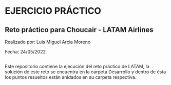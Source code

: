 # EJERCICIO PRÁCTICO
## Reto práctico para Choucair - LATAM Airlines 
 
 Realizado por: Luis Miguel Arcia Moreno
 
 Fecha: 24/05/2022
 ##
Este repositorio contiene la ejecución del reto práctico de LATAM, la solución de este reto se encuentra en la carpeta Desarrollo y dentro de ésta los puntos resueltos están anidados en su carpeta respectiva.
